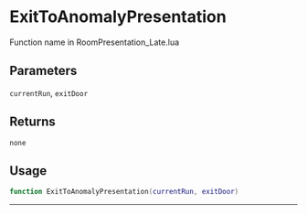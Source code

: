 # ExitToAnomalyPresentation
Function name in RoomPresentation_Late.lua
## Parameters
`currentRun`, `exitDoor`
## Returns
`none`
## Usage
```lua
function ExitToAnomalyPresentation(currentRun, exitDoor)
```
---
